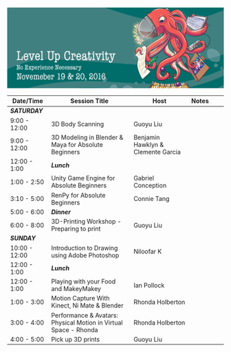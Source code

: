 ![Game Dev Boot Camp Banner](banner.png "LGame Dev Boot Camp Banner")



| Date/Time 	| Session Title  	| Host 	| Notes 	|  	|  	|
|--------------	|---------------------------------------------------------------------------------------	|--------------------------------------	|-----------------------------	|---	|---	|
| ***SATURDAY*** 	|  	|  	|  	|  	|  	|
| 9:00 - 12:00 	  | 3D Body Scanning 	| Guoyu Liu 	|  	|  	|  	|
| 9:00 - 12:00 	  | 3D Modeling in Blender & Maya for Absolute Beginners 	| Benjamin Hawklyn & Clemente Garcia	|  	|  	|  	|
| 12:00 - 1:00 	    | ***Lunch*** 	|  	|  	|  	|  	|
| 1:00 - 2:50 	  | Unity Game Engine for Absolute Beginners 	| Gabriel Conception 	|  	|  	|  	|
| 3:10 - 5:00 	    | RenPy for Absolute Beginners 	| Connie Tang 	|  	|  	|  	|
| 5:00 - 6:00     | ***Dinner***	|  	|  	|  	|  	|
| 6:00 - 8:00   	| 3D-Printing Workshop - Preparing to print 	| Guoyu Liu 	|  	|  	|  	|
| ***SUNDAY***	  |  	|  	|  	|  	|  	|
| 10:00 - 12:00   	| Introduction to Drawing using Adobe Photoshop 	| Niloofar K 	|  	|  	|  	|
| 12:00 - 1:00 	    | ***Lunch*** 	|  	|  	|  	|  	|
| 12:00 - 1:00 	    | Playing with your Food and MakeyMakey 	| Ian Pollock 	|  	|  	|  	|
| 1:00 - 3:00   	| Motion Capture With Kinect, Ni Mate & Blender 	| Rhonda Holberton 	|  	|  	|  	|
| 3:00 - 4:00   	| Performance & Avatars: Physical Motion in Virtual Space - Rhonda 	| Rhonda Holberton 	|  	|  	|  	|
| 4:00 - 5:00 	  | Pick up 3D prints 	| Guoyu Liu 	|  	|  	|  	|
